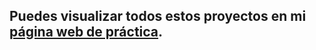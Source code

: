 ## Puedes visualizar todos estos proyectos en mi [página web de práctica](https://yisusabet24.github.io/html-css-practices/).

